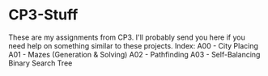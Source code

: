 # CP3-Stuff
These are my assignments from CP3.
I'll probably send you here if you need help on something similar to these projects.
Index:
A00 - City Placing
A01 - Mazes (Generation & Solving)
A02 - Pathfinding
A03 - Self-Balancing Binary Search Tree
